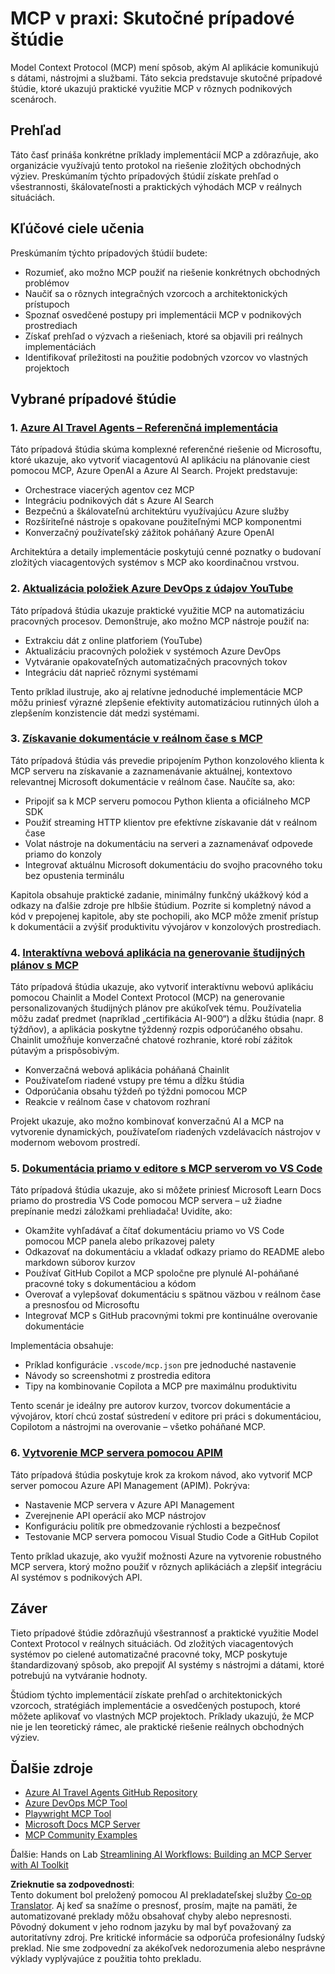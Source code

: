<!--
CO_OP_TRANSLATOR_METADATA:
{
  "original_hash": "873741da08dd6537858d5e14c3a386e1",
  "translation_date": "2025-07-04T18:40:53+00:00",
  "source_file": "09-CaseStudy/README.md",
  "language_code": "sk"
}
-->
# MCP v praxi: Skutočné prípadové štúdie

Model Context Protocol (MCP) mení spôsob, akým AI aplikácie komunikujú s dátami, nástrojmi a službami. Táto sekcia predstavuje skutočné prípadové štúdie, ktoré ukazujú praktické využitie MCP v rôznych podnikových scenároch.

## Prehľad

Táto časť prináša konkrétne príklady implementácií MCP a zdôrazňuje, ako organizácie využívajú tento protokol na riešenie zložitých obchodných výziev. Preskúmaním týchto prípadových štúdií získate prehľad o všestrannosti, škálovateľnosti a praktických výhodách MCP v reálnych situáciách.

## Kľúčové ciele učenia

Preskúmaním týchto prípadových štúdií budete:

- Rozumieť, ako možno MCP použiť na riešenie konkrétnych obchodných problémov
- Naučiť sa o rôznych integračných vzorcoch a architektonických prístupoch
- Spoznať osvedčené postupy pri implementácii MCP v podnikových prostrediach
- Získať prehľad o výzvach a riešeniach, ktoré sa objavili pri reálnych implementáciách
- Identifikovať príležitosti na použitie podobných vzorcov vo vlastných projektoch

## Vybrané prípadové štúdie

### 1. [Azure AI Travel Agents – Referenčná implementácia](./travelagentsample.md)

Táto prípadová štúdia skúma komplexné referenčné riešenie od Microsoftu, ktoré ukazuje, ako vytvoriť viacagentovú AI aplikáciu na plánovanie ciest pomocou MCP, Azure OpenAI a Azure AI Search. Projekt predstavuje:

- Orchestrace viacerých agentov cez MCP
- Integráciu podnikových dát s Azure AI Search
- Bezpečnú a škálovateľnú architektúru využívajúcu Azure služby
- Rozšíriteľné nástroje s opakovane použiteľnými MCP komponentmi
- Konverzačný používateľský zážitok poháňaný Azure OpenAI

Architektúra a detaily implementácie poskytujú cenné poznatky o budovaní zložitých viacagentových systémov s MCP ako koordinačnou vrstvou.

### 2. [Aktualizácia položiek Azure DevOps z údajov YouTube](./UpdateADOItemsFromYT.md)

Táto prípadová štúdia ukazuje praktické využitie MCP na automatizáciu pracovných procesov. Demonštruje, ako možno MCP nástroje použiť na:

- Extrakciu dát z online platforiem (YouTube)
- Aktualizáciu pracovných položiek v systémoch Azure DevOps
- Vytváranie opakovateľných automatizačných pracovných tokov
- Integráciu dát naprieč rôznymi systémami

Tento príklad ilustruje, ako aj relatívne jednoduché implementácie MCP môžu priniesť výrazné zlepšenie efektivity automatizáciou rutinných úloh a zlepšením konzistencie dát medzi systémami.

### 3. [Získavanie dokumentácie v reálnom čase s MCP](./docs-mcp/README.md)

Táto prípadová štúdia vás prevedie pripojením Python konzolového klienta k MCP serveru na získavanie a zaznamenávanie aktuálnej, kontextovo relevantnej Microsoft dokumentácie v reálnom čase. Naučíte sa, ako:

- Pripojiť sa k MCP serveru pomocou Python klienta a oficiálneho MCP SDK
- Použiť streaming HTTP klientov pre efektívne získavanie dát v reálnom čase
- Volat nástroje na dokumentáciu na serveri a zaznamenávať odpovede priamo do konzoly
- Integrovať aktuálnu Microsoft dokumentáciu do svojho pracovného toku bez opustenia terminálu

Kapitola obsahuje praktické zadanie, minimálny funkčný ukážkový kód a odkazy na ďalšie zdroje pre hlbšie štúdium. Pozrite si kompletný návod a kód v prepojenej kapitole, aby ste pochopili, ako MCP môže zmeniť prístup k dokumentácii a zvýšiť produktivitu vývojárov v konzolových prostrediach.

### 4. [Interaktívna webová aplikácia na generovanie študijných plánov s MCP](./docs-mcp/README.md)

Táto prípadová štúdia ukazuje, ako vytvoriť interaktívnu webovú aplikáciu pomocou Chainlit a Model Context Protocol (MCP) na generovanie personalizovaných študijných plánov pre akúkoľvek tému. Používatelia môžu zadať predmet (napríklad „certifikácia AI-900“) a dĺžku štúdia (napr. 8 týždňov), a aplikácia poskytne týždenný rozpis odporúčaného obsahu. Chainlit umožňuje konverzačné chatové rozhranie, ktoré robí zážitok pútavým a prispôsobivým.

- Konverzačná webová aplikácia poháňaná Chainlit
- Používateľom riadené vstupy pre tému a dĺžku štúdia
- Odporúčania obsahu týždeň po týždni pomocou MCP
- Reakcie v reálnom čase v chatovom rozhraní

Projekt ukazuje, ako možno kombinovať konverzačnú AI a MCP na vytvorenie dynamických, používateľom riadených vzdelávacích nástrojov v modernom webovom prostredí.

### 5. [Dokumentácia priamo v editore s MCP serverom vo VS Code](./docs-mcp/README.md)

Táto prípadová štúdia ukazuje, ako si môžete priniesť Microsoft Learn Docs priamo do prostredia VS Code pomocou MCP servera – už žiadne prepínanie medzi záložkami prehliadača! Uvidíte, ako:

- Okamžite vyhľadávať a čítať dokumentáciu priamo vo VS Code pomocou MCP panela alebo príkazovej palety
- Odkazovať na dokumentáciu a vkladať odkazy priamo do README alebo markdown súborov kurzov
- Používať GitHub Copilot a MCP spoločne pre plynulé AI-poháňané pracovné toky s dokumentáciou a kódom
- Overovať a vylepšovať dokumentáciu s spätnou väzbou v reálnom čase a presnosťou od Microsoftu
- Integrovať MCP s GitHub pracovnými tokmi pre kontinuálne overovanie dokumentácie

Implementácia obsahuje:
- Príklad konfigurácie `.vscode/mcp.json` pre jednoduché nastavenie
- Návody so screenshotmi z prostredia editora
- Tipy na kombinovanie Copilota a MCP pre maximálnu produktivitu

Tento scenár je ideálny pre autorov kurzov, tvorcov dokumentácie a vývojárov, ktorí chcú zostať sústredení v editore pri práci s dokumentáciou, Copilotom a nástrojmi na overovanie – všetko poháňané MCP.

### 6. [Vytvorenie MCP servera pomocou APIM](./apimsample.md)

Táto prípadová štúdia poskytuje krok za krokom návod, ako vytvoriť MCP server pomocou Azure API Management (APIM). Pokrýva:

- Nastavenie MCP servera v Azure API Management
- Zverejnenie API operácií ako MCP nástrojov
- Konfiguráciu politík pre obmedzovanie rýchlosti a bezpečnosť
- Testovanie MCP servera pomocou Visual Studio Code a GitHub Copilot

Tento príklad ukazuje, ako využiť možnosti Azure na vytvorenie robustného MCP servera, ktorý možno použiť v rôznych aplikáciách a zlepšiť integráciu AI systémov s podnikových API.

## Záver

Tieto prípadové štúdie zdôrazňujú všestrannosť a praktické využitie Model Context Protocol v reálnych situáciách. Od zložitých viacagentových systémov po cielené automatizačné pracovné toky, MCP poskytuje štandardizovaný spôsob, ako prepojiť AI systémy s nástrojmi a dátami, ktoré potrebujú na vytváranie hodnoty.

Štúdiom týchto implementácií získate prehľad o architektonických vzorcoch, stratégiách implementácie a osvedčených postupoch, ktoré môžete aplikovať vo vlastných MCP projektoch. Príklady ukazujú, že MCP nie je len teoretický rámec, ale praktické riešenie reálnych obchodných výziev.

## Ďalšie zdroje

- [Azure AI Travel Agents GitHub Repository](https://github.com/Azure-Samples/azure-ai-travel-agents)
- [Azure DevOps MCP Tool](https://github.com/microsoft/azure-devops-mcp)
- [Playwright MCP Tool](https://github.com/microsoft/playwright-mcp)
- [Microsoft Docs MCP Server](https://github.com/MicrosoftDocs/mcp)
- [MCP Community Examples](https://github.com/microsoft/mcp)

Ďalšie: Hands on Lab [Streamlining AI Workflows: Building an MCP Server with AI Toolkit](../10-StreamliningAIWorkflowsBuildingAnMCPServerWithAIToolkit/README.md)

**Zrieknutie sa zodpovednosti**:  
Tento dokument bol preložený pomocou AI prekladateľskej služby [Co-op Translator](https://github.com/Azure/co-op-translator). Aj keď sa snažíme o presnosť, prosím, majte na pamäti, že automatizované preklady môžu obsahovať chyby alebo nepresnosti. Pôvodný dokument v jeho rodnom jazyku by mal byť považovaný za autoritatívny zdroj. Pre kritické informácie sa odporúča profesionálny ľudský preklad. Nie sme zodpovední za akékoľvek nedorozumenia alebo nesprávne výklady vyplývajúce z použitia tohto prekladu.